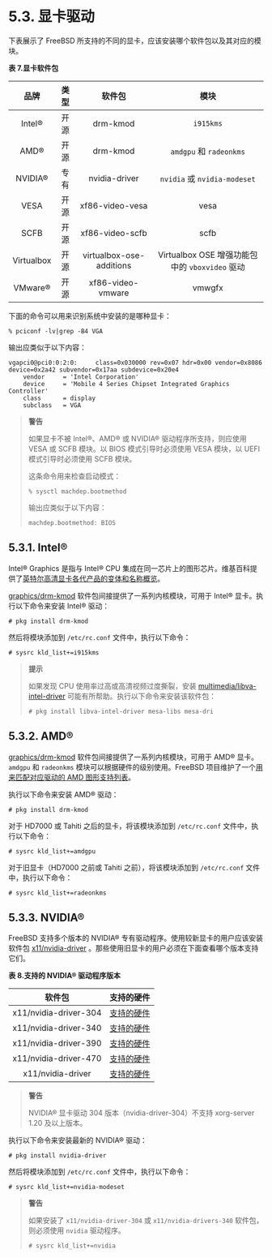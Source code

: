 # 5.3. 显卡驱动

下表展示了 FreeBSD 所支持的不同的显卡，应该安装哪个软件包以及其对应的模块。

**表 7.显卡软件包**

|  **品牌**  | **类型** |        **软件包**        |                    **模块**                    |
| :--------: | :------: | :----------------------: | :--------------------------------------------: |
|   Intel®   |   开源   |         drm-kmod         |                   `i915kms`                    |
|    AMD®    |   开源   |         drm-kmod         |            `amdgpu` 和 `radeonkms`             |
|  NVIDIA®   |   专有   |      nvidia-driver       |          `nvidia` 或 `nvidia-modeset`          |
|    VESA    |   开源   |     xf86-video-vesa      |                      vesa                      |
|    SCFB    |   开源   |     xf86-video-scfb      |                      scfb                      |
| Virtualbox |   开源   | virtualbox-ose-additions | Virtualbox OSE 增强功能包中的 `vboxvideo` 驱动 |
|  VMware®   |   开源   |    xf86-video-vmware     |                     vmwgfx                     |

下面的命令可以用来识别系统中安装的是哪种显卡：

```shell-session
% pciconf -lv|grep -B4 VGA
```

输出应类似于以下内容：

```shell-session
vgapci0@pci0:0:2:0:     class=0x030000 rev=0x07 hdr=0x00 vendor=0x8086 device=0x2a42 subvendor=0x17aa subdevice=0x20e4
    vendor     = 'Intel Corporation'
    device     = 'Mobile 4 Series Chipset Integrated Graphics Controller'
    class      = display
    subclass   = VGA
```

> **警告**
>
> 如果显卡不被 Intel®、AMD® 或 NVIDIA® 驱动程序所支持，则应使用 VESA 或 SCFB 模块。以 BIOS 模式引导时必须使用 VESA 模块，以 UEFI 模式引导时必须使用 SCFB 模块。
>
> 这条命令用来检查启动模式：
>
> ```shell-session
> % sysctl machdep.bootmethod
> ```
>
> 输出应类似于以下内容：
>
> ```shell-session
> machdep.bootmethod: BIOS
> ```

## 5.3.1. Intel®

Intel® Graphics 是指与 Intel® CPU 集成在同一芯片上的图形芯片。维基百科提供了[英特尔高清显卡各代产品的变体和名称概览](https://en.wikipedia.org/wiki/List_of_Intel_graphics_processing_units)。

[graphics/drm-kmod](https://cgit.freebsd.org/ports/tree/graphics/drm-kmod/) 软件包间接提供了一系列内核模块，可用于 Intel® 显卡。执行以下命令来安装 Intel® 驱动：

```shell-session
# pkg install drm-kmod
```

然后将模块添加到 `/etc/rc.conf` 文件中，执行以下命令：

```shell-session
# sysrc kld_list+=i915kms
```

> **提示**
>
> 如果发现 CPU 使用率过高或高清视频过度撕裂，安装 [multimedia/libva-intel-driver](https://cgit.freebsd.org/ports/tree/multimedia/libva-intel-driver/) 可能有所帮助。执行以下命令来安装该软件包：
>
> ```shell-session
> # pkg install libva-intel-driver mesa-libs mesa-dri
> ```

## 5.3.2. AMD®

[graphics/drm-kmod](https://cgit.freebsd.org/ports/tree/graphics/drm-kmod/) 软件包间接提供了一系列内核模块，可用于 AMD® 显卡。`amdgpu` 和 `radeonkms` 模块可以根据硬件的级别使用。FreeBSD 项目维护了一个[用来匹配对应驱动的 AMD 图形支持列表](https://wiki.freebsd.org/Graphics/AMD-GPU-Matrix)。

执行以下命令来安装 AMD® 驱动：

```shell-session
# pkg install drm-kmod
```

对于 HD7000 或 Tahiti 之后的显卡，将该模块添加到 `/etc/rc.conf` 文件中，执行以下命令：

```shell-session
# sysrc kld_list+=amdgpu
```

对于旧显卡（HD7000 之前或 Tahiti 之前），将该模块添加到 `/etc/rc.conf` 文件中，执行以下命令：

```shell-session
# sysrc kld_list+=radeonkms
```

## 5.3.3. NVIDIA®

FreeBSD 支持多个版本的 NVIDIA® 专有驱动程序。使用较新显卡的用户应该安装软件包 [x11/nvidia-driver](https://cgit.freebsd.org/ports/tree/x11/nvidia-driver/) 。那些使用旧显卡的用户必须在下面查看哪个版本支持它们。

**表 8.支持的 NVIDIA® 驱动程序版本**

|      **软件包**       |                                 **支持的硬件**                                 |
| :-------------------: | :----------------------------------------------------------------------------: |
| x11/nvidia-driver-304 | [支持的硬件](https://www.nvidia.com/Download/driverResults.aspx/123712/en-us/) |
| x11/nvidia-driver-340 | [支持的硬件](https://www.nvidia.com/Download/driverResults.aspx/156167/en-us/) |
| x11/nvidia-driver-390 | [支持的硬件](https://www.nvidia.com/Download/driverResults.aspx/191122/en-us/) |
| x11/nvidia-driver-470 | [支持的硬件](https://www.nvidia.com/Download/driverResults.aspx/191234/en-us/) |
|   x11/nvidia-driver   | [支持的硬件](https://www.nvidia.com/Download/driverResults.aspx/205466/en-us/) |

> **警告**
>
> NVIDIA® 显卡驱动 304 版本（nvidia-driver-304）不支持 xorg-server 1.20 及以上版本。

执行以下命令来安装最新的 NVIDIA® 驱动：

```shell-session
# pkg install nvidia-driver
```

然后将模块添加到 `/etc/rc.conf` 文件中，执行以下命令：

```shell-session
# sysrc kld_list+=nvidia-modeset
```

> **警告**
>
> 如果安装了 `x11/nvidia-driver-304` 或 `x11/nvidia-drivers-340` 软件包，则必须使用 `nvidia` 驱动程序。
>
> ```shell-session
> # sysrc kld_list+=nvidia
> ```
